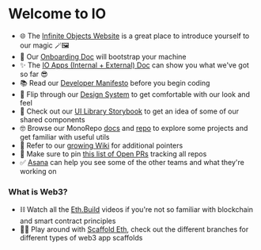 # Welcome to IO
- 🌐 The [Infinite Objects Website](https://infiniteobjects.com/) is a great place to introduce yourself to our magic 🪄🖼
- 🚀 Our [Onboarding Doc](https://github.com/infiniteobjects/.github/blob/main/ONBOARDING.md) will bootstrap your machine
- ✨ The [IO Apps (Internal + External) Doc](https://docs.google.com/document/d/1Zeexj_N7ACkXIdXEn0E2LafOTjvXL8pobhM9dr5aVw8/edit) can show you what we've got so far 😎
- 📚 Read our [Developer Manifesto](https://github.com/infiniteobjects/.github/blob/main/CONTRIBUTING.md) before you begin coding
- 📐 Flip through our [Design System](https://www.figma.com/files/project/11395818/Design-System?fuid=1006609939780032201) to get comfortable with our look and feel
- 🧱 Check out our [UI Library Storybook](https://infiniteobjects.github.io/ui/) to get an idea of some of our shared components
- 🤓 Browse our MonoRepo [docs](https://infiniteobjects.github.io/stack/) and [repo](https://github.com/infiniteobjects/stack) to explore some projects and get familiar with useful utils 
- 📖 Refer to our [growing Wiki](https://github.com/infiniteobjects/.github/wiki) for additional pointers
- 📌 Make sure to pin [this list of Open PRs](https://github.com/pulls?q=is%3Aopen+is%3Apr+archived%3Afalse+user%3Ainfiniteobjects+-author%3Aapp%2Fdependabot) tracking all repos
- ✅ [Asana](https://app.asana.com/0/home/1200740753180000) can help you see some of the other teams and what they're working on

### What is Web3?
- ⛓ Watch all the [Eth.Build](https://eth.build/) videos if you're not so familiar with blockchain and smart contract principles
- 🧑‍💻 Play around with [Scaffold Eth](https://github.com/scaffold-eth/scaffold-eth), check out the different branches for different types of web3 app scaffolds
